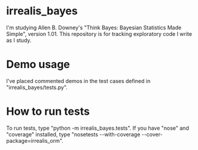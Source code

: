 irrealis_bayes
==============

I'm studying Allen B. Downey's "Think Bayes: Bayesian Statistics Made Simple",
version 1.01. This repository is for tracking exploratory code I write as I
study.

Demo usage
==========

I've placed commented demos in the test cases defined in "irrealis_bayes/tests.py".

How to run tests
================

To run tests, type "python -m irrealis_bayes.tests".  If you have "nose" and
"coverage" installed, type "nosetests --with-coverage
--cover-package=irrealis_orm".
